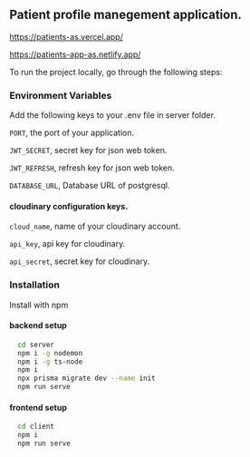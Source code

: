 
## Patient profile manegement application.

https://patients-as.vercel.app/

https://patients-app-as.netlify.app/

To run the project locally, go through the following steps:


### Environment Variables

Add the following keys to your .env file in server folder.

`PORT`, the port of your application.

`JWT_SECRET`, secret key for json web token.

`JWT_REFRESH`, refresh key for json web token.

`DATABASE_URL`, Database URL of postgresql.

#### cloudinary configuration keys.

`cloud_name`, name of your cloudinary account.

`api_key`, api key for cloudinary.

`api_secret`, secret key for cloudinary.


### Installation

Install with npm

#### backend setup
```bash
  cd server
  npm i -g nodemon
  npm i -g ts-node
  npm i
  npx prisma migrate dev --name init
  npm run serve
```

#### frontend setup
```bash
  cd client
  npm i
  npm run serve
```
